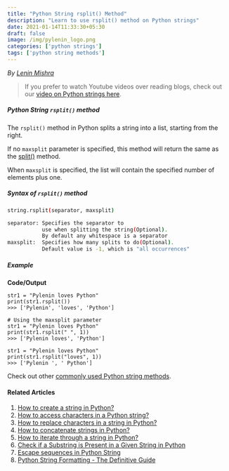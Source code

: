 ```yaml
---
title: "Python String rsplit() Method"
description: "Learn to use rsplit() method on Python strings"
date: 2021-01-14T11:33:30+05:30
draft: false
image: /img/pylenin_logo.png
categories: ['python strings']
tags: ['python string methods']
---
```

<div class="sharethis-inline-follow-buttons"></div>

*By [Lenin Mishra](https://www.pylenin.com/authors/#lenin-mishra)*

> If you prefer to watch Youtube videos over reading blogs, check out our [video on Python strings here](https://youtu.be/MXdNMo_f95I). 

##### Python String `rsplit()` method

The `rsplit()` method in Python splits a string into a list, starting from the right.

If no `maxsplit` parameter is specified, this method will return the same as the [split()](https://www.pylenin.com/blogs/python-string-split) method.

When `maxsplit` is specified, the list will contain the specified number of elements plus one.

##### Syntax of `rsplit()` method

```bash
string.rsplit(separator, maxsplit)

separator: Specifies the separator to 
           use when splitting the string(Optional). 
           By default any whitespace is a separator
maxsplit:  Specifies how many splits to do(Optional). 
           Default value is -1, which is "all occurrences"
```

##### Example

**Code/Output**

```python3
str1 = "Pylenin loves Python"
print(str1.rsplit())
>>> ['Pylenin', 'loves', 'Python']

# Using the maxsplit parameter
str1 = "Pylenin loves Python"
print(str1.rsplit(" ", 1))
>>> ['Pylenin loves', 'Python']

str1 = "Pylenin loves Python"
print(str1.rsplit("loves", 1))
>>> ['Pylenin ', ' Python']
```

Check out other [commonly used Python string methods](https://www.pylenin.com/blogs/common-python-string-methods).

#### Related Articles

1. [How to create a string in Python?](https://www.pylenin.com/blogs/create-string-python/)
2. [How to access characters in a Python string?](https://www.pylenin.com/blogs/access-characters-in-string/)
3. [How to replace characters in a string in Python?](https://www.pylenin.com/blogs/replace-string-characters-python/)
4. [How to concatenate strings in Python?](https://www.pylenin.com/blogs/concatenate-strings-in-python/)
5. [How to iterate through a string in Python?](https://www.pylenin.com/blogs/iterating-through-python-string/)
6. [Check if a Substring is Present in a Given String in Python](https://www.pylenin.com/blogs/check-substring-in-a-string-python/)
7. [Escape sequences in Python String](https://www.pylenin.com/blogs/escape-sequences-python-string/)
8. [Python String Formatting - The Definitive Guide](https://www.pylenin.com/blogs/python-string-formatting/)


